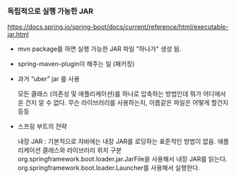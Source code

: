
### 독립적으로 실행 가능한 JAR 

https://docs.spring.io/spring-boot/docs/current/reference/html/executable-jar.html

* mvn package를 하면 실행 가능한 ​JAR 파일 “하나가"​ 생성 됨.

* spring-maven-plugin이 해주는 일 (패키징)

* 과거 “uber” jar 를 사용
    
    모든 클래스 (의존성 및 애플리케이션)를 하나로 압축하는 방법인데
    뭐가 어디에서 온 건지 알 수 없다. 무슨 라이브러리를 사용하는지, 이름같은 파일은 어떻게 할건지 등등
    
    
* 스프링 부트의 전략

    내장 JAR : 기본적으로 자바에는 내장 JAR를 로딩하는 ​표준적인 방법이 없음​.
    애플리케이션 클래스와 라이브러리 위치 구분
    org.springframework.boot.loader.jar.JarFile을 사용해서 내장 JAR를 읽는다. 
    org.springframework.boot.loader.Launcher를 사용해서 실행한다.
    
